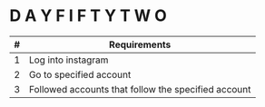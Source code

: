 #  D A Y F I F T Y T W O

| # |  Requirements      |
|---|--------------------|
| 1 | Log into instagram |
| 2 | Go to specified account |
| 3| Followed accounts that follow the specified account |
